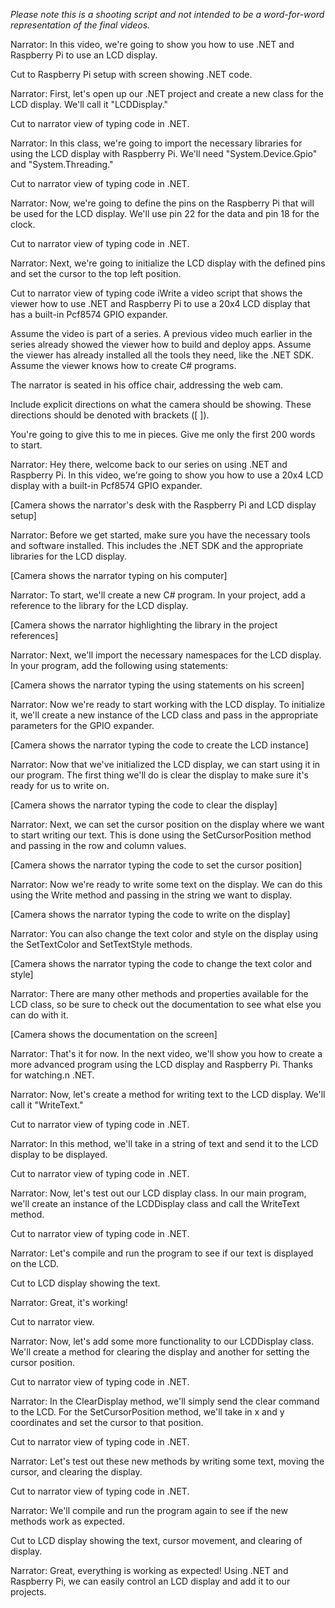 *Please note this is a shooting script and not intended to be a word-for-word representation of the final videos.*

Narrator: In this video, we're going to show you how to use .NET and Raspberry Pi to use an LCD display.

Cut to Raspberry Pi setup with screen showing .NET code.

Narrator: First, let's open up our .NET project and create a new class for the LCD display. We'll call it "LCDDisplay."

Cut to narrator view of typing code in .NET.

Narrator: In this class, we're going to import the necessary libraries for using the LCD display with Raspberry Pi. We'll need "System.Device.Gpio" and "System.Threading."

Cut to narrator view of typing code in .NET.

Narrator: Now, we're going to define the pins on the Raspberry Pi that will be used for the LCD display. We'll use pin 22 for the data and pin 18 for the clock.

Cut to narrator view of typing code in .NET.

Narrator: Next, we're going to initialize the LCD display with the defined pins and set the cursor to the top left position.

Cut to narrator view of typing code iWrite a video script that shows the viewer how to use .NET and Raspberry Pi to use a 20x4 LCD display that has a built-in Pcf8574 GPIO expander.

Assume the video is part of a series. A previous video much earlier in the series already showed the viewer how to build and deploy apps. Assume the viewer has already installed all the tools they need, like the .NET SDK. Assume the viewer knows how to create C# programs. 

The narrator is seated in his office chair, addressing the web cam.

Include explicit directions on what the camera should be showing. These directions should be denoted with brackets ([ ]).

You're going to give this to me in pieces. Give me only the first 200 words to start.

Narrator: Hey there, welcome back to our series on using .NET and Raspberry Pi. In this video, we're going to show you how to use a 20x4 LCD display with a built-in Pcf8574 GPIO expander.

[Camera shows the narrator's desk with the Raspberry Pi and LCD display setup]

Narrator: Before we get started, make sure you have the necessary tools and software installed. This includes the .NET SDK and the appropriate libraries for the LCD display.

[Camera shows the narrator typing on his computer]

Narrator: To start, we'll create a new C# program. In your project, add a reference to the library for the LCD display.

[Camera shows the narrator highlighting the library in the project references]

Narrator: Next, we'll import the necessary namespaces for the LCD display. In your program, add the following using statements:

[Camera shows the narrator typing the using statements on his screen]

Narrator: Now we're ready to start working with the LCD display. To initialize it, we'll create a new instance of the LCD class and pass in the appropriate parameters for the GPIO expander.

[Camera shows the narrator typing the code to create the LCD instance]

Narrator: Now that we've initialized the LCD display, we can start using it in our program. The first thing we'll do is clear the display to make sure it's ready for us to write on.

[Camera shows the narrator typing the code to clear the display]

Narrator: Next, we can set the cursor position on the display where we want to start writing our text. This is done using the SetCursorPosition method and passing in the row and column values.

[Camera shows the narrator typing the code to set the cursor position]

Narrator: Now we're ready to write some text on the display. We can do this using the Write method and passing in the string we want to display.

[Camera shows the narrator typing the code to write on the display]

Narrator: You can also change the text color and style on the display using the SetTextColor and SetTextStyle methods.

[Camera shows the narrator typing the code to change the text color and style]

Narrator: There are many other methods and properties available for the LCD class, so be sure to check out the documentation to see what else you can do with it.

[Camera shows the documentation on the screen]

Narrator: That's it for now. In the next video, we'll show you how to create a more advanced program using the LCD display and Raspberry Pi. Thanks for watching.n .NET.

Narrator: Now, let's create a method for writing text to the LCD display. We'll call it "WriteText."

Cut to narrator view of typing code in .NET.

Narrator: In this method, we'll take in a string of text and send it to the LCD display to be displayed.

Cut to narrator view of typing code in .NET.

Narrator: Now, let's test out our LCD display class. In our main program, we'll create an instance of the LCDDisplay class and call the WriteText method.

Cut to narrator view of typing code in .NET.

Narrator: Let's compile and run the program to see if our text is displayed on the LCD.

Cut to LCD display showing the text.

Narrator: Great, it's working!

Cut to narrator view.

Narrator: Now, let's add some more functionality to our LCDDisplay class. We'll create a method for clearing the display and another for setting the cursor position.

Cut to narrator view of typing code in .NET.

Narrator: In the ClearDisplay method, we'll simply send the clear command to the LCD. For the SetCursorPosition method, we'll take in x and y coordinates and set the cursor to that position.

Cut to narrator view of typing code in .NET.

Narrator: Let's test out these new methods by writing some text, moving the cursor, and clearing the display.

Cut to narrator view of typing code in .NET.

Narrator: We'll compile and run the program again to see if the new methods work as expected.

Cut to LCD display showing the text, cursor movement, and clearing of display.

Narrator: Great, everything is working as expected! Using .NET and Raspberry Pi, we can easily control an LCD display and add it to our projects.